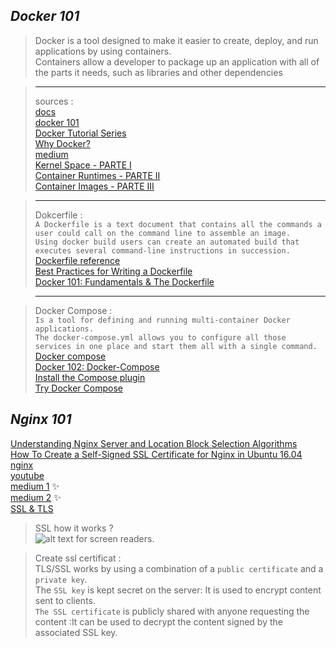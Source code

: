 
## _Docker 101_
> Docker is a tool designed to make it easier to create, deploy, and run applications by using containers. <br> 
> Containers allow a developer to package up an application with all of the parts it needs, such as libraries and other dependencies

>---
> sources :<br>
[docs](https://docs.docker.com/)<br>
[docker 101](https://www.docker.com/101-tutorial/)<br>
[Docker Tutorial Series](https://rominirani.com/docker-tutorial-series-a7e6ff90a023)<br>
[Why Docker?](https://itnext.io/docker-101-fundamentals-the-dockerfile-b33b59d0f14b#:~:text=point%3A%20why%20Docker%3F-,Why%20Docker%3F,-I%20can%E2%80%99t%20tell)<br>
[medium](https://medium.com/free-code-camp/demystifying-containers-101-a-deep-dive-into-container-technology-for-beginners-d7b60d8511c1)<br>
[Kernel Space - PARTE I](https://medium.com/@saschagrunert/demystifying-containers-part-i-kernel-space-2c53d6979504)<br>
[Container Runtimes - PARTE II](https://medium.com/@saschagrunert/demystifying-containers-part-ii-container-runtimes-e363aa378f25)<br>
[Container Images - PARTE III](https://medium.com/@saschagrunert/demystifying-containers-part-iii-container-images-244865de6fef)<br>


>---
> Dokcerfile : <br>
`A Dockerfile is a text document that contains all the commands a user could call on the command line to assemble an image.`<br>
`Using docker build users can create an automated build that executes several command-line instructions in succession.`<br>
[Dockerfile reference](https://docs.docker.com/engine/reference/builder/)<br>
[Best Practices for Writing a Dockerfile ](https://blog.bitsrc.io/best-practices-for-writing-a-dockerfile-68893706c3?source=search_post---------0----------------------------)<br>
[Docker 101: Fundamentals & The Dockerfile ](https://itnext.io/docker-101-fundamentals-the-dockerfile-b33b59d0f14b#:~:text=The%20Dockerfile%20%E2%80%94%20where%20it%20all%20begins)<br>

>---

> Docker Compose : <br>
`Is a tool for defining and running multi-container Docker applications.`<br>
`The docker-compose.yml allows you to configure all those services in one place and start them all with a single command.`<br>
[Docker compose](https://docs.docker.com/compose/)<br>
[Docker 102: Docker-Compose ](https://itnext.io/docker-102-docker-compose-6bec46f18a0e)<br>
[Install the Compose plugin](https://docs.docker.com/compose/install/linux/)<br>
[Try Docker Compose](https://docs.docker.com/compose/gettingstarted/)<br>

## _Nginx 101_

[Understanding Nginx Server and Location Block Selection Algorithms](https://www.digitalocean.com/community/tutorials/understanding-nginx-server-and-location-block-selection-algorithms)<br>
[How To Create a Self-Signed SSL Certificate for Nginx in Ubuntu 16.04](https://www.digitalocean.com/community/tutorials/how-to-create-a-self-signed-ssl-certificate-for-nginx-in-ubuntu-16-04)<br>
[nginx](https://docs.nginx.com/nginx/admin-guide/basic-functionality/runtime-control/)<br>
[youtube](https://www.youtube.com/watch?v=dsTub1_4Upg)<br>
[medium 1](https://medium.com/tech-it-out/introduction-to-nginx-101-20b52e316f8/) ✨<br>
[medium 2](https://ashanpriyadarshana.medium.com/nginx-101-4687b28ae633) ✨<br>
[SSL & TLS](https://www.websecurity.digicert.com/security-topics/what-is-ssl-tls-https)<br>
> SSL how it works ?<br>
![alt text for screen readers](https://docs.oracle.com/cd/E19226-01/820-7627/images/security-sslBMAWithCertificates.gif).<br>

> Create ssl certificat :<br>
TLS/SSL works by using a combination of a `public certificate` and a `private key`.<br>
The `SSL key` is kept secret on the server: It is used to encrypt content sent to clients.<br>
`The SSL certificate` is publicly shared with anyone requesting the content :It can be used to decrypt the content signed by the associated SSL key.<br>



